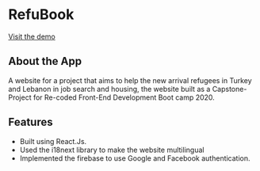 # RefuBook
[Visit the demo](https://refubook.netlify.app/)
## About the App
A website for a project that aims to help the new arrival refugees in Turkey and Lebanon in job search and housing, the website built as a Capstone-Project for Re-coded Front-End Development Boot camp 2020.
## Features
+ Built using React.Js.
+ Used the i18next library to make the website multilingual 
+ Implemented the firebase to use Google and Facebook authentication.
